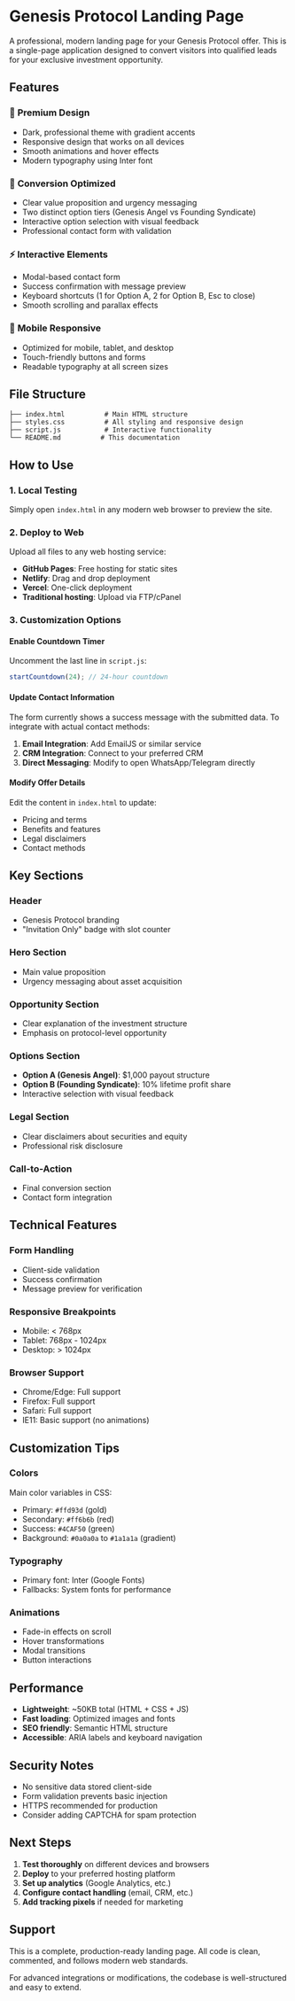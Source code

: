 # Genesis Protocol Landing Page

A professional, modern landing page for your Genesis Protocol offer. This is a single-page application designed to convert visitors into qualified leads for your exclusive investment opportunity.

## Features

### 🎨 **Premium Design**
- Dark, professional theme with gradient accents
- Responsive design that works on all devices
- Smooth animations and hover effects
- Modern typography using Inter font

### 🎯 **Conversion Optimized**
- Clear value proposition and urgency messaging
- Two distinct option tiers (Genesis Angel vs Founding Syndicate)
- Interactive option selection with visual feedback
- Professional contact form with validation

### ⚡ **Interactive Elements**
- Modal-based contact form
- Success confirmation with message preview
- Keyboard shortcuts (1 for Option A, 2 for Option B, Esc to close)
- Smooth scrolling and parallax effects

### 📱 **Mobile Responsive**
- Optimized for mobile, tablet, and desktop
- Touch-friendly buttons and forms
- Readable typography at all screen sizes

## File Structure

```
├── index.html          # Main HTML structure
├── styles.css          # All styling and responsive design
├── script.js           # Interactive functionality
└── README.md          # This documentation
```

## How to Use

### 1. **Local Testing**
Simply open `index.html` in any modern web browser to preview the site.

### 2. **Deploy to Web**
Upload all files to any web hosting service:
- **GitHub Pages**: Free hosting for static sites
- **Netlify**: Drag and drop deployment
- **Vercel**: One-click deployment
- **Traditional hosting**: Upload via FTP/cPanel

### 3. **Customization Options**

#### **Enable Countdown Timer**
Uncomment the last line in `script.js`:
```javascript
startCountdown(24); // 24-hour countdown
```

#### **Update Contact Information**
The form currently shows a success message with the submitted data. To integrate with actual contact methods:

1. **Email Integration**: Add EmailJS or similar service
2. **CRM Integration**: Connect to your preferred CRM
3. **Direct Messaging**: Modify to open WhatsApp/Telegram directly

#### **Modify Offer Details**
Edit the content in `index.html` to update:
- Pricing and terms
- Benefits and features
- Legal disclaimers
- Contact methods

## Key Sections

### **Header**
- Genesis Protocol branding
- "Invitation Only" badge with slot counter

### **Hero Section**
- Main value proposition
- Urgency messaging about asset acquisition

### **Opportunity Section**
- Clear explanation of the investment structure
- Emphasis on protocol-level opportunity

### **Options Section**
- **Option A (Genesis Angel)**: $1,000 payout structure
- **Option B (Founding Syndicate)**: 10% lifetime profit share
- Interactive selection with visual feedback

### **Legal Section**
- Clear disclaimers about securities and equity
- Professional risk disclosure

### **Call-to-Action**
- Final conversion section
- Contact form integration

## Technical Features

### **Form Handling**
- Client-side validation
- Success confirmation
- Message preview for verification

### **Responsive Breakpoints**
- Mobile: < 768px
- Tablet: 768px - 1024px
- Desktop: > 1024px

### **Browser Support**
- Chrome/Edge: Full support
- Firefox: Full support
- Safari: Full support
- IE11: Basic support (no animations)

## Customization Tips

### **Colors**
Main color variables in CSS:
- Primary: `#ffd93d` (gold)
- Secondary: `#ff6b6b` (red)
- Success: `#4CAF50` (green)
- Background: `#0a0a0a` to `#1a1a1a` (gradient)

### **Typography**
- Primary font: Inter (Google Fonts)
- Fallbacks: System fonts for performance

### **Animations**
- Fade-in effects on scroll
- Hover transformations
- Modal transitions
- Button interactions

## Performance

- **Lightweight**: ~50KB total (HTML + CSS + JS)
- **Fast loading**: Optimized images and fonts
- **SEO friendly**: Semantic HTML structure
- **Accessible**: ARIA labels and keyboard navigation

## Security Notes

- No sensitive data stored client-side
- Form validation prevents basic injection
- HTTPS recommended for production
- Consider adding CAPTCHA for spam protection

## Next Steps

1. **Test thoroughly** on different devices and browsers
2. **Deploy** to your preferred hosting platform
3. **Set up analytics** (Google Analytics, etc.)
4. **Configure contact handling** (email, CRM, etc.)
5. **Add tracking pixels** if needed for marketing

## Support

This is a complete, production-ready landing page. All code is clean, commented, and follows modern web standards.

For advanced integrations or modifications, the codebase is well-structured and easy to extend.
